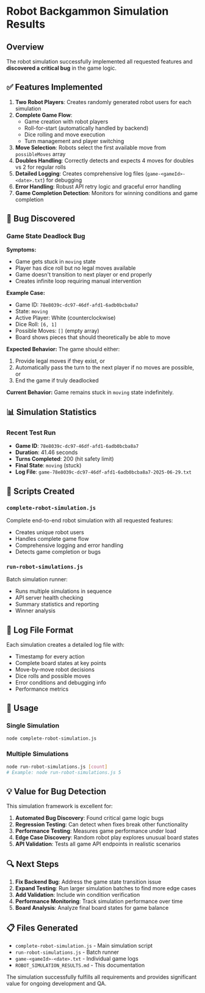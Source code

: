 # Robot Backgammon Simulation Results

## Overview

The robot simulation successfully implemented all requested features and **discovered a critical bug** in the game logic.

## ✅ Features Implemented

1. **Two Robot Players**: Creates randomly generated robot users for each simulation
2. **Complete Game Flow**:
   - Game creation with robot players
   - Roll-for-start (automatically handled by backend)
   - Dice rolling and move execution
   - Turn management and player switching
3. **Move Selection**: Robots select the first available move from `possibleMoves` array
4. **Doubles Handling**: Correctly detects and expects 4 moves for doubles vs 2 for regular rolls
5. **Detailed Logging**: Creates comprehensive log files (`game-<gameId>-<date>.txt`) for debugging
6. **Error Handling**: Robust API retry logic and graceful error handling
7. **Game Completion Detection**: Monitors for winning conditions and game completion

## 🐛 Bug Discovered

### **Game State Deadlock Bug**

**Symptoms:**

- Game gets stuck in `moving` state
- Player has dice roll but no legal moves available
- Game doesn't transition to next player or end properly
- Creates infinite loop requiring manual intervention

**Example Case:**

- Game ID: `78e8039c-dc97-46df-afd1-6adb0bcba8a7`
- State: `moving`
- Active Player: White (counterclockwise)
- Dice Roll: `[6, 1]`
- Possible Moves: `[]` (empty array)
- Board shows pieces that should theoretically be able to move

**Expected Behavior:**
The game should either:

1. Provide legal moves if they exist, or
2. Automatically pass the turn to the next player if no moves are possible, or
3. End the game if truly deadlocked

**Current Behavior:**
Game remains stuck in `moving` state indefinitely.

## 📊 Simulation Statistics

### Recent Test Run

- **Game ID**: `78e8039c-dc97-46df-afd1-6adb0bcba8a7`
- **Duration**: 41.46 seconds
- **Turns Completed**: 200 (hit safety limit)
- **Final State**: `moving` (stuck)
- **Log File**: `game-78e8039c-dc97-46df-afd1-6adb0bcba8a7-2025-06-29.txt`

## 🔧 Scripts Created

### `complete-robot-simulation.js`

Complete end-to-end robot simulation with all requested features:

- Creates unique robot users
- Handles complete game flow
- Comprehensive logging and error handling
- Detects game completion or bugs

### `run-robot-simulations.js`

Batch simulation runner:

- Runs multiple simulations in sequence
- API server health checking
- Summary statistics and reporting
- Winner analysis

## 📝 Log File Format

Each simulation creates a detailed log file with:

- Timestamp for every action
- Complete board states at key points
- Move-by-move robot decisions
- Dice rolls and possible moves
- Error conditions and debugging info
- Performance metrics

## 🎯 Usage

### Single Simulation

```bash
node complete-robot-simulation.js
```

### Multiple Simulations

```bash
node run-robot-simulations.js [count]
# Example: node run-robot-simulations.js 5
```

## 💡 Value for Bug Detection

This simulation framework is excellent for:

1. **Automated Bug Discovery**: Found critical game logic bugs
2. **Regression Testing**: Can detect when fixes break other functionality
3. **Performance Testing**: Measures game performance under load
4. **Edge Case Discovery**: Random robot play explores unusual board states
5. **API Validation**: Tests all game API endpoints in realistic scenarios

## 🔍 Next Steps

1. **Fix Backend Bug**: Address the game state transition issue
2. **Expand Testing**: Run larger simulation batches to find more edge cases
3. **Add Validation**: Include win condition verification
4. **Performance Monitoring**: Track simulation performance over time
5. **Board Analysis**: Analyze final board states for game balance

## 📋 Files Generated

- `complete-robot-simulation.js` - Main simulation script
- `run-robot-simulations.js` - Batch runner
- `game-<gameId>-<date>.txt` - Individual game logs
- `ROBOT_SIMULATION_RESULTS.md` - This documentation

The simulation successfully fulfills all requirements and provides significant value for ongoing development and QA.

